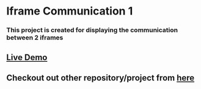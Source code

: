 # Iframe Communication 1

### This project is created for displaying the communication between 2 iframes

## [Live Demo](https://abhaypai.github.io/iframe-communication-1/)

## Checkout out other repository/project from [here](https://github.com/AbhayPai/)
